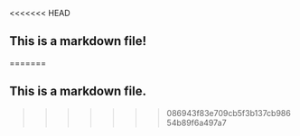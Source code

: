 <<<<<<< HEAD
## This is a markdown file!
=======
## This is a markdown file.
>>>>>>> 086943f83e709cb5f3b137cb98654b89f6a497a7
